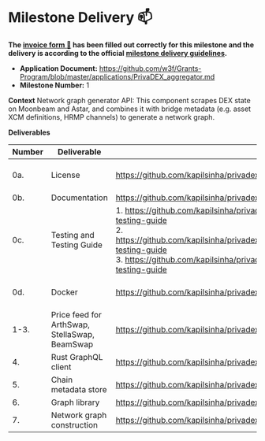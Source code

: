 # Milestone Delivery :mailbox:

**The [invoice form :pencil:](https://docs.google.com/forms/d/e/1FAIpQLSfmNYaoCgrxyhzgoKQ0ynQvnNRoTmgApz9NrMp-hd8mhIiO0A/viewform) has been filled out correctly for this milestone and the delivery is according to the official [milestone delivery guidelines](https://github.com/w3f/Grants-Program/blob/master/docs/Support%20Docs/milestone-deliverables-guidelines.md).**  

* **Application Document:** https://github.com/w3f/Grants-Program/blob/master/applications/PrivaDEX_aggregator.md
* **Milestone Number:** 1

**Context**
Network graph generator API: This component scrapes DEX state on Moonbeam and Astar, and combines it with bridge metadata (e.g. asset XCM definitions, HRMP channels) to generate a network graph.

**Deliverables**

| Number | Deliverable | Link | Notes |
| ------------- | ------------- | ------------- |------------- |
| 0a. | License | https://github.com/kapilsinha/privadex/blob/milestone_submission_1_2/LICENSE | I have opted for SSPL instead of GPLv3 to explicitly define conditions for SaaS that use this component. Please see https://www.mongodb.com/licensing/server-side-public-license/faq. |
| 0b. | Documentation | https://github.com/kapilsinha/privadex/blob/milestone_submission_1_2/README.md | Please see the README files in the subfolders for added details.
| 0c. | Testing and Testing Guide | 1. https://github.com/kapilsinha/privadex/blob/milestone_submission_1_2/dex_aggregator/common/README.md#docker-testing-guide <br>2. https://github.com/kapilsinha/privadex/blob/milestone_submission_1_2/dex_aggregator/chain_metadata/README.md#docker-testing-guide <br>3. https://github.com/kapilsinha/privadex/blob/milestone_submission_1_2/dex_aggregator/routing/README.md#docker-testing-guide |
| 0d. | Docker | https://github.com/kapilsinha/privadex/blob/milestone_submission_1_2/Dockerfile | The Dockerfile can be used to create the Docker container and launch a bash shell inside, from which you can run unit tests, integration tests, and examples. Please see the above testing guides for details.
| 1-3. | Price feed for ArthSwap, StellaSwap, BeamSwap | https://github.com/kapilsinha/privadex/tree/milestone_submission_1_2/dex_indexer | Please see https://github.com/kapilsinha/privadex/tree/milestone_submission_1_2/dex_indexer#setup for details on how to set up the price feed for a certain parachain.
| 4. | Rust GraphQL client | https://github.com/kapilsinha/privadex/blob/milestone_submission_1_2/dex_aggregator/routing/src/graphql_client.rs |
| 5. | Chain metadata store | https://github.com/kapilsinha/privadex/tree/milestone_submission_1_2/dex_aggregator/chain_metadata |
| 6. | Graph library | https://github.com/kapilsinha/privadex/tree/milestone_submission_1_2/dex_aggregator/routing/src/graph |
| 7. | Network graph construction | https://github.com/kapilsinha/privadex/blob/milestone_submission_1_2/dex_aggregator/routing/src/graph_builder.rs |
